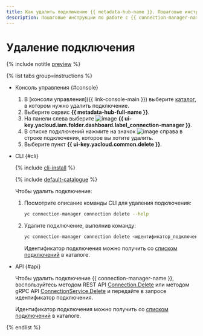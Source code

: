 ```yaml
---
title: Как удалить подключение {{ metadata-hub-name }}. Пошаговые инструкции
description: Пошаговые инструкции по работе с {{ connection-manager-name }} в {{ yandex-cloud }}. Из статьи вы узнаете, как удалять подключения.
---
```


# Удаление подключения



{% include notitle [preview](../../_includes/note-preview.md) %}



{% list tabs group=instructions %}

- Консоль управления {#console}

    1. В [консоли управления]({{ link-console-main }}) выберите [каталог](../../resource-manager/concepts/resources-hierarchy.md#folder), в котором нужно удалить подключение.
    1. Выберите сервис **{{ metadata-hub-full-name }}**.
    1. На панели слева выберите ![image](../../_assets/console-icons/plug-connection.svg) **{{ ui-key.yacloud.iam.folder.dashboard.label_connection-manager }}**.
    1. В списке подключений нажмите на значок ![image](../../_assets/console-icons/ellipsis.svg) справа в строке подключения, которое вы хотите удалить.
    1. Выберите пункт **{{ ui-key.yacloud.common.delete }}**.

- CLI {#cli}

  {% include [cli-install](../../_includes/cli-install.md) %}

  {% include [default-catalogue](../../_includes/default-catalogue.md) %}
  
  Чтобы удалить подключение:

  1. Посмотрите описание команды CLI для удаления подключения:

      ```bash
      yc connection-manager connection delete --help
      ```

  1. Удалите подключение, выполнив команду:
      
      ```bash
      yc connection-manager connection delete <идентификатор_подключения>
      ```

      Идентификатор подключения можно получить со [списком подключений](view-connection.md#connection-list) в каталоге.

- API {#api}
  
  Чтобы удалить подключение {{ connection-manager-name }}, воспользуйтесь методом REST API [Connection.Delete](../api-ref/Connection/delete.md) или методом gRPC API [ConnectionService.Delete](../api-ref/grpc/Connection/delete.md) и передайте в запросе идентификатор подключения.

  Идентификатор подключения можно получить со [списком подключений](view-connection.md#connection-list) в каталоге.

{% endlist %}
